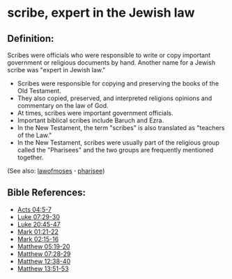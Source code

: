 # scribe, expert in the Jewish law #

## Definition: ##

Scribes were officials who were responsible to write or copy important government or religious documents by hand. Another name for a Jewish scribe was "expert in Jewish law."

 * Scribes were responsible for copying and preserving the books of the Old Testament.
 * They also copied, preserved, and interpreted religions opinions and commentary on the law of God. 
 * At times, scribes were important government officials.
 * Important biblical scribes include Baruch and Ezra.
 * In the New Testament, the term "scribes" is also translated as "teachers of the Law."
 * In the New Testament, scribes were usually part of the religious group called the "Pharisees" and the two groups are frequently mentioned together.

(See also: [lawofmoses](../kt/lawofmoses.md) **·** [pharisee](../other/pharisee.md))

## Bible References: ##

* [Acts 04:5-7](https://door43.org/en/bible/notes/act/04/05)
* [Luke 07:29-30](https://door43.org/en/bible/notes/luk/07/29)
* [Luke 20:45-47](https://door43.org/en/bible/notes/luk/20/45)
* [Mark 01:21-22](https://door43.org/en/bible/notes/mrk/01/21)
* [Mark 02:15-16](https://door43.org/en/bible/notes/mrk/02/15)
* [Matthew 05:19-20](https://door43.org/en/bible/notes/mat/05/19)
* [Matthew 07:28-29](https://door43.org/en/bible/notes/mat/07/28)
* [Matthew 12:38-40](https://door43.org/en/bible/notes/mat/12/38)
* [Matthew 13:51-53](https://door43.org/en/bible/notes/mat/13/51)

